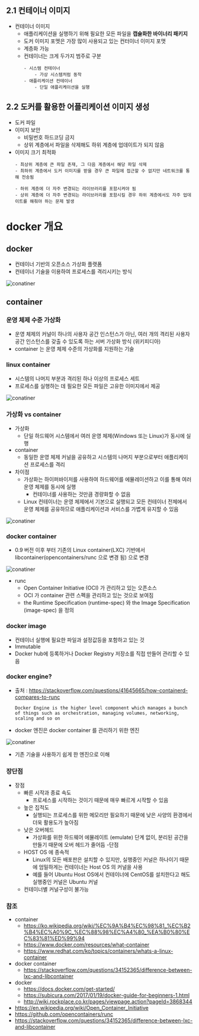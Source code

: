 ## 2.1 컨테이너 이미지
- 컨테이너 이미지
    - 애플리케이션을 실행하기 위해 필요한 모든 파일을 **캡슐화한 바이너리 패키지**
    - 도커 이미지 포멧은 가장 많이 사용되고 있는 컨터이너 이미지 포맷
    - 계층화 가능
    - 컨테이너는 크게 두가지 범주로 구분
        ```
        - 시스템 컨테이너
            - 가상 시스템처럼 동작
        - 애플리케이션 컨테이너  
            - 단일 애플리케이션을 실행
        ```

## 2.2 도커를 활용한 어플리케이션 이미지 생성
- 도커 파일
- 이미지 보안
    - 비밀번호 하드코딩 금지
    - 상위 계층에서 파일을 삭제해도 하위 계층에 업데이트가 되지 않음
- 이미지 크기 최적화
    ```
    - 최상위 계층에 큰 파일 존재, 그 다음 계층에서 해당 파일 삭제
    - 최하위 계층에서 도커 이미지를 받을 경우 큰 파일에 접근할 수 없지만 네트워크를 통해 전송됨
    ```
    ```
    - 하위 계층에 더 자주 변경되는 라이브러리를 포함시켜야 됨
    - 상위 계층에 더 자주 변경되는 라이브러리를 포함시킬 경우 하위 계층에서도 자주 업데이트를 해줘야 하는 문제 발생
    ```

  
# docker 개요
## docker
- 컨테이너 기반의 오픈소스 가상화 플랫폼
- 컨테이너 기술을 이용하여 프로세스를 격리시키는 방식

![conatiner](https://www.docker.com/sites/default/files/d8/styles/large/public/2018-11/container-what-is-container.png?itok=vle7kjDj)


## container
### 운영 체제 수준 가상화
- 운영 체제의 커널이 하나의 사용자 공간 인스턴스가 아닌, 여러 개의 격리된 사용자 공간 인스턴스를 갖출 수 있도록 하는 서버 가상화 방식 (위키피디아)
- container 는 운영 체제 수준의 가상화를 지원하는 기술


### linux container
- 시스템의 나머지 부분과 격리된 하나 이상의 프로세스 세트
- 프로세스를 실행하는 데 필요한 모든 파일은 고유한 이미지에서 제공

![conatiner](https://www.redhat.com/cms/managed-files/what-is-a-container.png)


### 가상화 vs container 
- 가상화
    - 단일 하드웨어 시스템에서 여러 운영 체제(Windows 또는 Linux)가 동시에 실행
- container    
    - 동일한 운영 체제 커널을 공유하고 시스템의 나머지 부분으로부터 애플리케이션 프로세스를 격리
- 차이점
    - 가상화는 하이퍼바이저를 사용하여 하드웨어를 에뮬레이션하고 이를 통해 여러 운영 체제를 동시에 실행
        - 컨테이너를 사용하는 것만큼 경량화할 수 없음
    - Linux 컨테이너는 운영 체제에서 기본으로 실행되고 모든 컨테이너 전체에서 운영 체제를 공유하므로 애플리케이션과 서비스를 가볍게 유지할 수 있음
    
![conatiner](https://www.redhat.com/cms/managed-files/virtualization-vs-containers.png)


### docker container
- 0.9 버전 이후 부터 기존의 Linux container(LXC) 기반에서 libcontainer(opencontainers/runc 으로 변경 됨) 으로 변경

![conatiner](https://qjzgi1yq6h412dbb267gpl71-wpengine.netdna-ssl.com/wp-content/uploads/2017/03/linux-vs-docker-comparison-architecture-docker-lxc.png)
- runc
    - Open Container Initiative (OCI) 가 관리하고 있는 오픈소스  
    - OCI 가 container 관련 스펙을 관리하고 있는 것으로 보여짐
    - the Runtime Specification (runtime-spec) 와 the Image Specification (image-spec) 을 정의


### docker image
- 컨테이너 실행에 필요한 파일과 설정값등을 포함하고 있는 것
- Immutable
- Docker hub에 등록하거나 Docker Registry 저장소를 직접 만들어 관리할 수 있음


### docker engine?
- 출처 : https://stackoverflow.com/questions/41645665/how-containerd-compares-to-runc
    ```
    Docker Engine is the higher level component which manages a bunch of things such as orchestration, managing volumes, networking, scaling and so on
    ```
- docker 엔진은 docker container 를 관리하기 위한 엔진

![conatiner](https://i.stack.imgur.com/5aXF6.png)

- 기존 기술을 사용하기 쉽게 한 엔진으로 이해
 

### 장단점
- 장점
    - 빠른 시작과 종료 속도
        - 프로세스를 시작하는 것이기 때문에 매우 빠르게 시작할 수 있음
    - 높은 집적도
        - 실행되는 프로세스를 위한 메모리만 필요하기 때문에 낮은 사양의 환경에서 더욱 활용도가 높아짐
    - 낮은 오버헤드
        - 가상화를 위한 하드웨어 에뮬레이트 (emulate) 단계 없이, 분리된 공간을 만들기 때문에 오버 헤드가 줄어듬
-단점
    - HOST OS 에 종속적
        - Linux의 모든 배포판은 설치할 수 있지만, 실행중인 커널은 하나이기 때문에 엄밀하게는 컨테이너는 Host OS 의 커널을 사용
        - 예를 들어 Ubuntu Host OS에서 컨테이너에 CentOS를 설치한다고 해도 실행중인 커널은 Ubuntu 커널   
    - 컨테이너별 커널구성이 불가능
        
        
### 참조
- container
    - https://ko.wikipedia.org/wiki/%EC%9A%B4%EC%98%81_%EC%B2%B4%EC%A0%9C_%EC%88%98%EC%A4%80_%EA%B0%80%EC%83%81%ED%99%94    
    - https://www.docker.com/resources/what-container
    - https://www.redhat.com/ko/topics/containers/whats-a-linux-container
- docker container
    - https://stackoverflow.com/questions/34152365/difference-between-lxc-and-libcontainer
- docker
    - https://docs.docker.com/get-started/
    - https://subicura.com/2017/01/19/docker-guide-for-beginners-1.html
    - http://wiki.rockplace.co.kr/pages/viewpage.action?pageId=3868344    
- https://en.wikipedia.org/wiki/Open_Container_Initiative    
- https://github.com/opencontainers/runc
- https://stackoverflow.com/questions/34152365/difference-between-lxc-and-libcontainer
